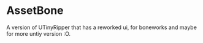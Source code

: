 # AssetBone
 A version of UTinyRipper that has a reworked ui, for boneworks and maybe for more untiy version :O.
